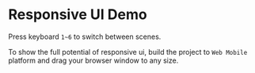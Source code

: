# Responsive UI Demo

Press keyboard `1~6` to switch between scenes.

To show the full potential of responsive ui, build the project to `Web Mobile` platform and drag your browser window to any size.
